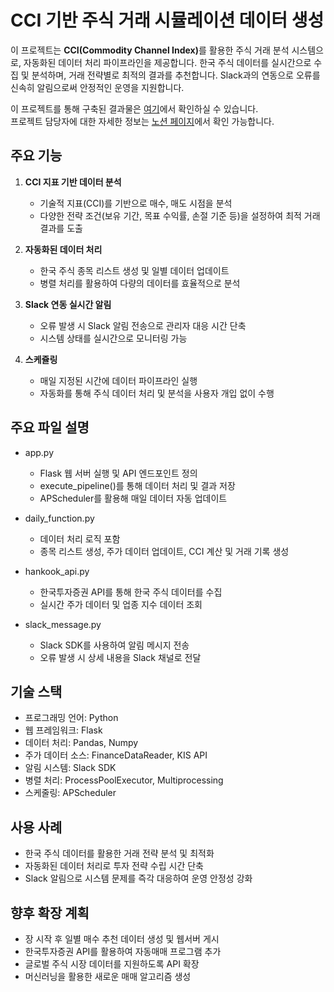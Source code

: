 # CCI 기반 주식 거래 시뮬레이션 데이터 생성

이 프로젝트는 <strong>CCI(Commodity Channel Index)</strong>를 활용한 주식 거래 분석 시스템으로, 자동화된 데이터 처리 파이프라인을 제공합니다. 한국 주식 데이터를 실시간으로 수집 및 분석하며, 거래 전략별로 최적의 결과를 추천합니다. Slack과의 연동으로 오류를 신속히 알림으로써 안정적인 운영을 지원합니다.

이 프로젝트를 통해 구축된 결과물은 [여기](https://giminsu.github.io/)에서 확인하실 수 있습니다.  
프로젝트 담당자에 대한 자세한 정보는 [노션 페이지](https://giminsu.notion.site/Insu-Gim-138a6af6ee5880a0b4cac6cdadf33a19)에서 확인 가능합니다.  

## 주요 기능
1. **CCI 지표 기반 데이터 분석**
   - 기술적 지표(CCI)를 기반으로 매수, 매도 시점을 분석
   - 다양한 전략 조건(보유 기간, 목표 수익률, 손절 기준 등)을 설정하여 최적 거래 결과를 도출
2. **자동화된 데이터 처리**
   - 한국 주식 종목 리스트 생성 및 일별 데이터 업데이트
   - 병렬 처리를 활용하여 다량의 데이터를 효율적으로 분석

3. **Slack 연동 실시간 알림**
   - 오류 발생 시 Slack 알림 전송으로 관리자 대응 시간 단축
   - 시스템 상태를 실시간으로 모니터링 가능

4. **스케쥴링**
   - 매일 지정된 시간에 데이터 파이프라인 실행
   - 자동화를 통해 주식 데이터 처리 및 분석을 사용자 개입 없이 수행

## 주요 파일 설명
- app.py
    - Flask 웹 서버 실행 및 API 엔드포인트 정의
    - execute_pipeline()를 통해 데이터 처리 및 결과 저장
    - APScheduler를 활용해 매일 데이터 자동 업데이트
- daily_function.py
  - 데이터 처리 로직 포함
  - 종목 리스트 생성, 주가 데이터 업데이트, CCI 계산 및 거래 기록 생성
- hankook_api.py
  - 한국투자증권 API를 통해 한국 주식 데이터를 수집
  - 실시간 주가 데이터 및 업종 지수 데이터 조회

- slack_message.py
  - Slack SDK를 사용하여 알림 메시지 전송
  - 오류 발생 시 상세 내용을 Slack 채널로 전달

## 기술 스택
- 프로그래밍 언어: Python
- 웹 프레임워크: Flask
- 데이터 처리: Pandas, Numpy
- 주가 데이터 소스: FinanceDataReader, KIS API
- 알림 시스템: Slack SDK
- 병렬 처리: ProcessPoolExecutor, Multiprocessing
- 스케줄링: APScheduler

## 사용 사례
- 한국 주식 데이터를 활용한 거래 전략 분석 및 최적화
- 자동화된 데이터 처리로 투자 전략 수립 시간 단축
- Slack 알림으로 시스템 문제를 즉각 대응하여 운영 안정성 강화

## 향후 확장 계획
- 장 시작 후 일별 매수 추천 데이터 생성 및 웹서버 게시
- 한국투자증권 API를 활용하여 자동매매 프로그램 추가
- 글로벌 주식 시장 데이터를 지원하도록 API 확장
- 머신러닝을 활용한 새로운 매매 알고리즘 생성
